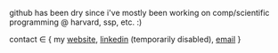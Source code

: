 github has been dry since i've mostly been working on comp/scientific programming @ harvard, ssp, etc. :)


contact ∈ { my <a href="https://www.salmaj.dev" target="_blank">website</a>, <a href="https://www.linkedin.com/in/4ierseries/" target="_blank">linkedin</a> (temporarily disabled), <a href="mailto:salmaabdijama@gmail.com" target="_blank">email</a> }
